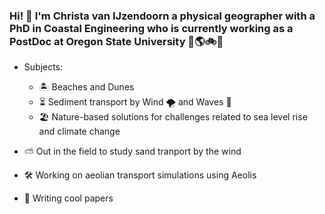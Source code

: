 ### Hi! :wave: I'm Christa van IJzendoorn a physical geographer with a PhD in Coastal Engineering who is currently working as a PostDoc at Oregon State University :monocle_face::earth_americas::bike::rainbow:

- Subjects:
  - :desert_island: Beaches and Dunes 
  - :hourglass_flowing_sand: Sediment transport by Wind :tornado: and Waves :ocean: 
  - :beach_umbrella: Nature-based solutions for challenges related to sea level rise and climate change
 
- :partly_sunny: Out in the field to study sand tranport by the wind
- :hammer_and_wrench: Working on aeolian transport simulations using Aeolis
- :notebook: Writing cool papers
